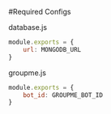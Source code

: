 #Required Configs

database.js
```javascript
module.exports = {
	url: MONGODB_URL
}
```

groupme.js
```javascript
module.exports = {
	bot_id: GROUPME_BOT_ID
}
```
